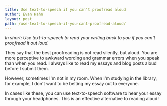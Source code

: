 ```yaml
---
title: Use text-to-speech if you can't proofread aloud
author: Evan Hahn
layout: post
path: /use-text-to-speech-if-you-cant-proofread-aloud/
---
```


_In short: Use text-to-speech to read your writing back to you if you can't proofread it out loud._

They say that the best proofreading is not read silently, but aloud. You are more perceptive to awkward wording and grammar errors when you speak than when you read. I always like to read my essays and blog posts aloud before I submit them.

However, sometimes I'm not in my room. When I'm studying in the library, for example, I don't want to be belting my essay out to everyone.

In cases like these, you can use text-to-speech software to hear your essay through your headphones. This is an effective alternative to reading aloud!
